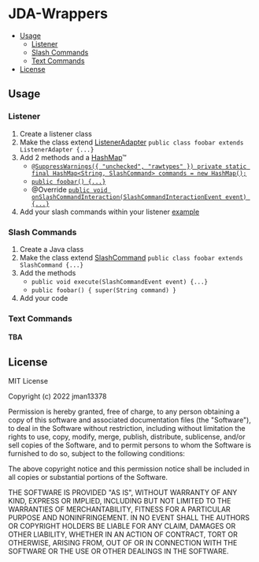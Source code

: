 # JDA-Wrappers

- [Usage](https://github.com/jman13378/JDA-Wrappers#usage)
    - [Listener](https://github.com/jman13378/JDA-Wrappers#Listener)
    - [Slash Commands](https://github.com/jman13378/JDA-Wrappers#slash-commands)
    - [Text Commands](https://github.com/jman13378/JDA-Wrappers#text-commands)
- [License](https://github.com/jman13378/JDA-Wrappers#License)


## Usage

### Listener

1. Create a listener class 
2. Make the class extend [ListenerAdapter](https://ci.dv8tion.net/job/JDA5/javadoc/net/dv8tion/jda/api/hooks/ListenerAdapter.html) `public class foobar extends ListenerAdapter {...}`
3. Add 2 methods and a [HashMap](https://docs.oracle.com/javase/8/docs/api/java/util/HashMap.html)™
    - [`@SuppressWarnings({ "unchecked", "rawtypes" })
    private static final HashMap<String, SlashCommand> commands = new HashMap();`](https://github.com/jman13378/JDA-Wrappers/blob/main/SlashCommand/examples/listener.java#L36)
    - [`public foobar() {...}`](https://github.com/jman13378/JDA-Wrappers/blob/main/SlashCommand/examples/listener.java#L38)
    - @Override [`public void onSlashCommandInteraction(SlashCommandInteractionEvent event) {...}`](https://github.com/jman13378/JDA-Wrappers/blob/main/SlashCommand/examples/listener.java#L46)
4. Add your slash commands within your listener [example](https://github.com/jman13378/JDA-Wrappers/blob/main/SlashCommand/examples/listener.java#L40)

### Slash Commands

1. Create a Java class
2. Make the class extend [SlashCommand](https://github.com/jman13378/JDA-Wrappers/blob/main/SlashCommand/SlashCommand.java) `public class foobar extends SlashCommand {...}`
3. Add the methods 
    - `public void execute(SlashCommandEvent event) {...}`
    - `public foobar() { super(String command) }`
4. Add your code

### Text Commands

#### TBA

## License

MIT License

Copyright (c) 2022 jman13378

Permission is hereby granted, free of charge, to any person obtaining a copy
of this software and associated documentation files (the "Software"), to deal
in the Software without restriction, including without limitation the rights
to use, copy, modify, merge, publish, distribute, sublicense, and/or sell
copies of the Software, and to permit persons to whom the Software is
furnished to do so, subject to the following conditions:

The above copyright notice and this permission notice shall be included in all
copies or substantial portions of the Software.

THE SOFTWARE IS PROVIDED "AS IS", WITHOUT WARRANTY OF ANY KIND, EXPRESS OR
IMPLIED, INCLUDING BUT NOT LIMITED TO THE WARRANTIES OF MERCHANTABILITY,
FITNESS FOR A PARTICULAR PURPOSE AND NONINFRINGEMENT. IN NO EVENT SHALL THE
AUTHORS OR COPYRIGHT HOLDERS BE LIABLE FOR ANY CLAIM, DAMAGES OR OTHER
LIABILITY, WHETHER IN AN ACTION OF CONTRACT, TORT OR OTHERWISE, ARISING FROM,
OUT OF OR IN CONNECTION WITH THE SOFTWARE OR THE USE OR OTHER DEALINGS IN THE
SOFTWARE.
